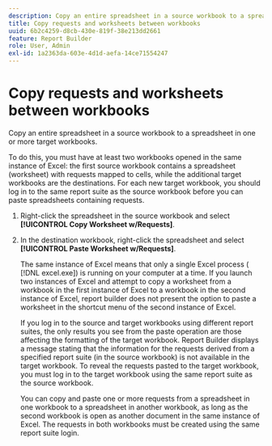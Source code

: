 ```yaml
---
description: Copy an entire spreadsheet in a source workbook to a spreadsheet in one or more target workbooks.
title: Copy requests and worksheets between workbooks
uuid: 6b2c4259-d8cb-430e-819f-38e213dd2661
feature: Report Builder
role: User, Admin
exl-id: 1a2363da-603e-4d1d-aefa-14ce71554247
---
```

# Copy requests and worksheets between workbooks

Copy an entire spreadsheet in a source workbook to a spreadsheet in one or more target workbooks.

 To do this, you must have at least two workbooks opened in the same instance of Excel: the first source workbook contains a spreadsheet (worksheet) with requests mapped to cells, while the additional target workbooks are the destinations. For each new target workbook, you should log in to the same report suite as the source workbook before you can paste spreadsheets containing requests.
1. Right-click the spreadsheet in the source workbook and select **[!UICONTROL Copy Worksheet w/Requests]**.
1. In the destination workbook, right-click the spreadsheet and select **[!UICONTROL Paste Worksheet w/Requests]**.

   The same instance of Excel means that only a single Excel process ( [!DNL excel.exe]) is running on your computer at a time. If you launch two instances of Excel and attempt to copy a worksheet from a workbook in the first instance of Excel to a workbook in the second instance of Excel, report builder does not present the option to paste a worksheet in the shortcut menu of the second instance of Excel.

   If you log in to the source and target workbooks using different report suites, the only results you see from the paste operation are those affecting the formatting of the target workbook. Report Builder displays a message stating that the information for the requests derived from a specified report suite (in the source workbook) is not available in the target workbook. To reveal the requests pasted to the target workbook, you must log in to the target workbook using the same report suite as the source workbook.

   You can copy and paste one or more requests from a spreadsheet in one workbook to a spreadsheet in another workbook, as long as the second workbook is open as another document in the same instance of Excel. The requests in both workbooks must be created using the same report suite login.
